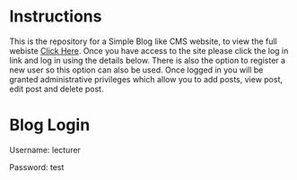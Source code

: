 # Instructions
This is the repository for a Simple Blog like CMS website, to view the full webiste [Click Here](http://doc.gold.ac.uk/~ma301co/SimpleBlogCMS/). 
Once you have access to the site please click the log in link and log in using the details below. There is also the option to register a new user so this option can also be used. Once logged in you will be granted administrative privileges which allow you to add posts, view post, edit post and delete post.  

# Blog Login
Username: lecturer

Password: test
